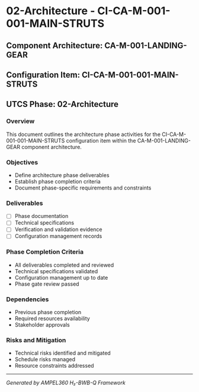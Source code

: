 # 02-Architecture - CI-CA-M-001-001-MAIN-STRUTS

## Component Architecture: CA-M-001-LANDING-GEAR
## Configuration Item: CI-CA-M-001-001-MAIN-STRUTS
## UTCS Phase: 02-Architecture

### Overview
This document outlines the architecture phase activities for the CI-CA-M-001-001-MAIN-STRUTS configuration item within the CA-M-001-LANDING-GEAR component architecture.

### Objectives
- Define architecture phase deliverables
- Establish phase completion criteria
- Document phase-specific requirements and constraints

### Deliverables
- [ ] Phase documentation
- [ ] Technical specifications
- [ ] Verification and validation evidence
- [ ] Configuration management records

### Phase Completion Criteria
- All deliverables completed and reviewed
- Technical specifications validated
- Configuration management up to date
- Phase gate review passed

### Dependencies
- Previous phase completion
- Required resources availability
- Stakeholder approvals

### Risks and Mitigation
- Technical risks identified and mitigated
- Schedule risks managed
- Resource constraints addressed

---
*Generated by AMPEL360 H₂-BWB-Q Framework*
